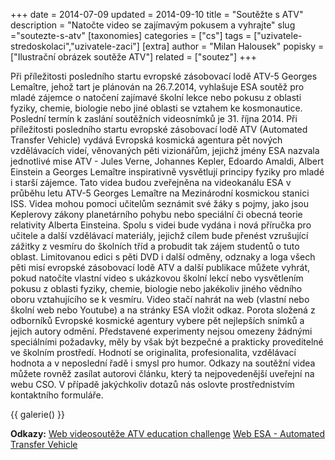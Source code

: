 +++
date = 2014-07-09
updated = 2014-09-10
title = "Soutěžte s ATV"
description = "Natočte video se zajímavým pokusem a vyhrajte"
slug ="soutezte-s-atv"
[taxonomies]
categories = ["cs"]
tags = ["uzivatele-stredoskolaci","uzivatele-zaci"]
[extra]
author = "Milan Halousek"
popisky = ["Ilustrační obrázek soutěže ATV"]
related = ["soutez"]
+++

Při příležitosti posledního startu evropské zásobovací lodě ATV-5 Georges Lemaître, jehož tart je plánován na 26.7.2014, vyhlašuje ESA soutěž pro mladé zájemce o natočení zajímavé školní lekce nebo pokusu z oblasti fyziky, chemie, biologie nebo jiné oblasti se vztahem ke kosmonautice. Poslední termín k zaslání soutěžních videosnímků je 31. října 2014. Při příležitosti posledního startu evropské zásobovací lodě ATV (Automated Transfer Vehicle) vydává Evropská kosmická agentura pět nových vzdělávacích videí, věnovaných pěti vizionářům, jejichž jmény ESA nazvala jednotlivé mise ATV - Jules Verne, Johannes Kepler, Edoardo Amaldi, Albert Einstein a Georges Lemaître inspirativně vysvětlují principy fyziky pro mladé i starší zájemce. Tato videa budou zveřejněna na videokanálu ESA v průběhu letu ATV-5 Georges Lemaître na Mezinárodní kosmickou stanici ISS. Videa mohou pomoci učitelům seznámit své žáky s pojmy, jako jsou Keplerovy zákony planetárního pohybu nebo speciální či obecná teorie relativity Alberta Einsteina. Spolu s videi bude vydána i nová příručka pro učitele a další vzdělávací materiály, jejichž cílem bude přenést vzrušující zážitky z vesmíru do školních tříd a probudit tak zájem studentů o tuto oblast. Limitovanou edici s pěti DVD i další odměny, odznaky a loga všech pěti misí evropské zásobovací lodě ATV a další publikace můžete vyhrát, pokud natočíte vlastní video s ukázkovou školní lekcí nebo vysvětlením pokusu z oblasti fyziky, chemie, biologie nebo jakékoliv jiného vědního oboru vztahujícího se k vesmíru. Video stačí nahrát na web (vlastní nebo školní web nebo Youtube) a na stránky ESA vložit odkaz. Porota složená z odborníků Evropské kosmické agentury vybere pět nejlepších snímků a jejich autory odmění. Představené experimenty nejsou omezeny žádnými speciálními požadavky, měly by však být bezpečné a prakticky proveditelné ve školním prostředí. Hodnotí se originalita, profesionalita, vzdělávací hodnota a v neposlední řadě i smysl pro humor. Odkazy na soutěžní videa můžete rovněž zasílat autorovi článku, který ta nejpovedenější uveřejní na webu CSO. V případě jakýchkoliv dotazů nás oslovte prostřednistvím kontaktního formuláře.

{{ galerie() }}

**Odkazy:**
[Web videosoutěže ATV education challenge]
[Web ESA - Automated Transfer Vehicle]

[Web videosoutěže ATV education challenge]: http://blogs.esa.int/atv/2014/07/08/atv-education-challenge/
[Web ESA - Automated Transfer Vehicle]: http://www.esa.int/Our_Activities/Human_Spaceflight/ATV
